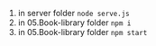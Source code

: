 1. in server folder `node serve.js`
2. in 05.Book-library folder `npm i`
3. in 05.Book-library folder `npm start`

